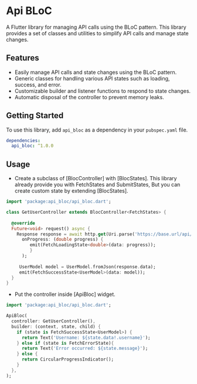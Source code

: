 # Api BLoC
A Flutter library for managing API calls using the BLoC pattern. This library provides a set of classes and utilities to simplify API calls and manage state changes.

## Features
- Easily manage API calls and state changes using the BLoC pattern.
- Generic classes for handling various API states such as loading, success, and error.
- Customizable builder and listener functions to respond to state changes.
- Automatic disposal of the controller to prevent memory leaks.

## Getting Started
To use this library, add `api_bloc` as a dependency in your `pubspec.yaml` file.

```yaml
dependencies:
  api_bloc: ^1.0.0
```

## Usage
- Create a subclass of [BlocController] with [BlocStates].
  This library already provide you with FetchStates and SubmitStates,
  But you can create custom state by extending [BlocStates].

```dart
import 'package:api_bloc/api_bloc.dart';

class GetUserController extends BlocController<FetchStates> {
  
  @override
  Future<void> request() async {
    Response response = await http.get(Uri.parse('https://base.url/api/user'),
      onProgress: (double progress) {
         emit(FetchLoadingState<double>(data: progress));
         }
      );
  
     UserModel model = UserModel.fromJson(response.data);
     emit(FetchSuccessState<UserModel>(data: model));
  }
}
```

- Put the controller inside [ApiBloc] widget.

```dart
import 'package:api_bloc/api_bloc.dart';

ApiBloc(
  controller: GetUserController(),
  builder: (context, state, child) {
    if (state is FetchSuccessState<UserModel>) {
      return Text('Username: ${state.data!.username}');
    } else if (state is FetchErrorState){
      return Text('Error occurred: ${state.message}');
    } else {
      return CircularProgressIndicator();
    }
  },
);
```
